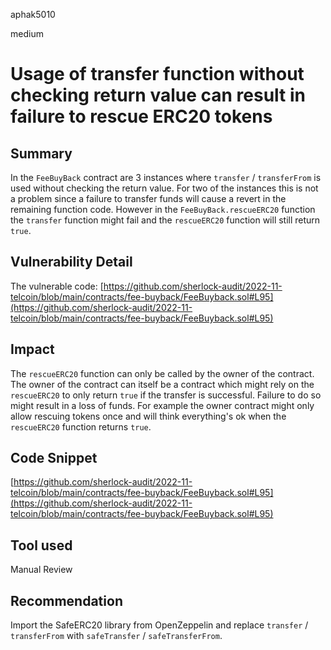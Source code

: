 aphak5010

medium

# Usage of transfer function without checking return value can result in failure to rescue ERC20 tokens

## Summary
In the `FeeBuyBack` contract are 3 instances where `transfer` / `transferFrom` is used without checking the return value.
For two of the instances this is not a problem since a failure to transfer funds will cause a revert in the remaining function code.
However in the `FeeBuyBack.rescueERC20` function the `transfer` function might fail and the `rescueERC20` function will still return `true`.

## Vulnerability Detail
The vulnerable code: [https://github.com/sherlock-audit/2022-11-telcoin/blob/main/contracts/fee-buyback/FeeBuyback.sol#L95](https://github.com/sherlock-audit/2022-11-telcoin/blob/main/contracts/fee-buyback/FeeBuyback.sol#L95)

## Impact
The `rescueERC20` function can only be called by the owner of the contract.
The owner of the contract can itself be a contract which might rely on the `rescueERC20` to only return `true` if the transfer is successful. Failure to do so might result in a loss of funds.
For example the owner contract might only allow rescuing tokens once and will think everything's ok when the `rescueERC20` function returns `true`.

## Code Snippet
[https://github.com/sherlock-audit/2022-11-telcoin/blob/main/contracts/fee-buyback/FeeBuyback.sol#L95](https://github.com/sherlock-audit/2022-11-telcoin/blob/main/contracts/fee-buyback/FeeBuyback.sol#L95)

## Tool used
Manual Review

## Recommendation
Import the SafeERC20 library from OpenZeppelin and replace `transfer` / `transferFrom` with `safeTransfer` / `safeTransferFrom`.